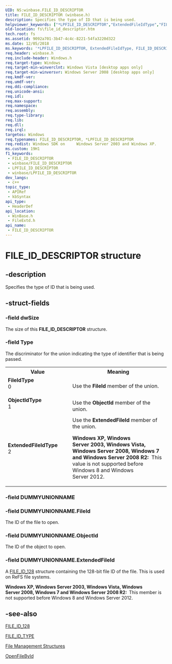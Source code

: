 ```yaml
---
UID: NS:winbase.FILE_ID_DESCRIPTOR
title: FILE_ID_DESCRIPTOR (winbase.h)
description: Specifies the type of ID that is being used.
helpviewer_keywords: ["*LPFILE_ID_DESCRIPTOR","ExtendedFileIdType","FILE_ID_DESCRIPTOR","FILE_ID_DESCRIPTOR structure [Files]","FileIdType","ObjectIdType","fileextd/FILE_ID_DESCRIPTOR","fs.file_id_descriptor","winbase/FILE_ID_DESCRIPTOR"]
old-location: fs\file_id_descriptor.htm
tech.root: fs
ms.assetid: 9092a701-3b47-4c4c-8221-54fa3220d322
ms.date: 12/05/2018
ms.keywords: '*LPFILE_ID_DESCRIPTOR, ExtendedFileIdType, FILE_ID_DESCRIPTOR, FILE_ID_DESCRIPTOR structure [Files], FileIdType, ObjectIdType, fileextd/FILE_ID_DESCRIPTOR, fs.file_id_descriptor, winbase/FILE_ID_DESCRIPTOR'
req.header: winbase.h
req.include-header: Windows.h
req.target-type: Windows
req.target-min-winverclnt: Windows Vista [desktop apps only]
req.target-min-winversvr: Windows Server 2008 [desktop apps only]
req.kmdf-ver: 
req.umdf-ver: 
req.ddi-compliance: 
req.unicode-ansi: 
req.idl: 
req.max-support: 
req.namespace: 
req.assembly: 
req.type-library: 
req.lib: 
req.dll: 
req.irql: 
targetos: Windows
req.typenames: FILE_ID_DESCRIPTOR, *LPFILE_ID_DESCRIPTOR
req.redist: Windows SDK on     Windows Server 2003 and Windows XP.
ms.custom: 19H1
f1_keywords:
 - FILE_ID_DESCRIPTOR
 - winbase/FILE_ID_DESCRIPTOR
 - LPFILE_ID_DESCRIPTOR
 - winbase/LPFILE_ID_DESCRIPTOR
dev_langs:
 - c++
topic_type:
 - APIRef
 - kbSyntax
api_type:
 - HeaderDef
api_location:
 - WinBase.h
 - FileExtd.h
api_name:
 - FILE_ID_DESCRIPTOR
---
```


# FILE_ID_DESCRIPTOR structure


## -description

Specifies the type of ID that is being used.

## -struct-fields

### -field dwSize

The size of this <b>FILE_ID_DESCRIPTOR</b> 
      structure.

### -field Type

The discriminator for the union indicating the type of identifier that is being passed.

<table>
<tr>
<th>Value</th>
<th>Meaning</th>
</tr>
<tr>
<td width="40%"><a id="FileIdType"></a><a id="fileidtype"></a><a id="FILEIDTYPE"></a><dl>
<dt><b>FileIdType</b></dt>
<dt>0</dt>
</dl>
</td>
<td width="60%">
Use the <b>FileId</b> member of the union.

</td>
</tr>
<tr>
<td width="40%"><a id="ObjectIdType"></a><a id="objectidtype"></a><a id="OBJECTIDTYPE"></a><dl>
<dt><b>ObjectIdType</b></dt>
<dt>1</dt>
</dl>
</td>
<td width="60%">
Use the <b>ObjectId</b> member of the union.

</td>
</tr>
<tr>
<td width="40%"><a id="ExtendedFileIdType"></a><a id="extendedfileidtype"></a><a id="EXTENDEDFILEIDTYPE"></a><dl>
<dt><b>ExtendedFileIdType</b></dt>
<dt>2</dt>
</dl>
</td>
<td width="60%">
Use the <b>ExtendedFileId</b> member of the union.
        

<b>Windows XP, Windows Server 2003, Windows Vista, Windows Server 2008, Windows 7 and Windows Server 2008 R2:  </b>This value is not supported before Windows 8 and Windows Server 2012.

</td>
</tr>
</table>

### -field DUMMYUNIONNAME

### -field DUMMYUNIONNAME.FileId

The ID of the file to open.

### -field DUMMYUNIONNAME.ObjectId

The ID of the object to open.

### -field DUMMYUNIONNAME.ExtendedFileId

A <a href="/windows/desktop/api/winnt/ns-winnt-file_id_128">FILE_ID_128</a> structure containing the 128-bit file ID of the file. This is used on ReFS file systems.
       

<b>Windows XP, Windows Server 2003, Windows Vista, Windows Server 2008, Windows 7 and Windows Server 2008 R2:  </b>This member is not supported before Windows 8 and Windows Server 2012.

## -see-also

<a href="/windows/desktop/api/winnt/ns-winnt-file_id_128">FILE_ID_128</a>



<a href="/windows/desktop/api/winbase/ne-winbase-file_id_type">FILE_ID_TYPE</a>



<a href="/windows/desktop/FileIO/file-management-structures">File Management Structures</a>



<a href="/windows/desktop/api/winbase/nf-winbase-openfilebyid">OpenFileById</a>